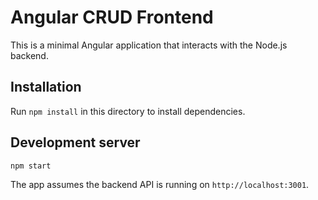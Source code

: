 # Angular CRUD Frontend

This is a minimal Angular application that interacts with the Node.js backend.

## Installation

Run `npm install` in this directory to install dependencies.

## Development server

```
npm start
```

The app assumes the backend API is running on `http://localhost:3001`.
